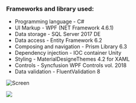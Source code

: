 

### Frameworks and library used:

- Programming language - C#
- UI Markup - WPF (NET Framework 4.6.1)
- Data storage - SQL Server 2017 DE
- Data access - Entity Framework 6.2
- Composing and navigation - Prism Library 6.3
- Dependency injection - IOC container Unity 
- Styling - MaterialDesigneThemes 4.2 for XAML
- Controls - Syncfusion WPF Controls vol. 2018
- Data validation - FluentValidation 8

![Screen](https://github.com/StupeniNET/OrdersManagementSystem/blob/master/Screenshots/Dashboard.PNG?raw=true)

<image src="https://github.com/StupeniNET/OrdersManagementSystem/blob/master/Screenshots/Dashboard.PNG">
